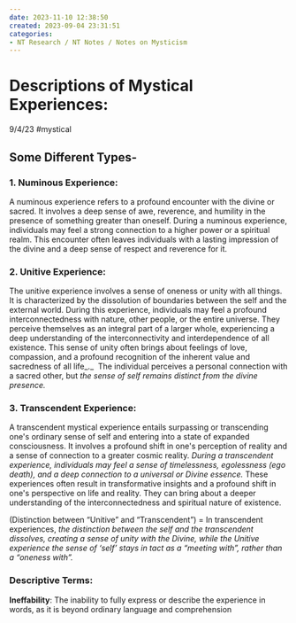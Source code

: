 ```yaml
---
date: 2023-11-10 12:38:50
created: 2023-09-04 23:31:51
categories:
- NT Research / NT Notes / Notes on Mysticism
---
```


# Descriptions of Mystical Experiences:

9/4/23 #mystical

## Some Different Types-

### 1\. Numinous Experience: 

A numinous experience refers to a profound encounter with the divine or sacred. It involves a deep sense of awe, reverence, and humility in the presence of something greater than oneself. During a numinous experience, individuals may feel a strong connection to a higher power or a spiritual realm. This encounter often leaves individuals with a lasting impression of the divine and a deep sense of respect and reverence for it. 

  

### 2\. Unitive Experience: 

The unitive experience involves a sense of oneness or unity with all things. It is characterized by the dissolution of boundaries between the self and the external world. During this experience, individuals may feel a profound interconnectedness with nature, other people, or the entire universe. They perceive themselves as an integral part of a larger whole, experiencing a deep understanding of the interconnectivity and interdependence of all existence. This sense of unity often brings about feelings of love, compassion, and a profound recognition of the inherent value and sacredness of all life_._  The individual perceives a personal connection with a sacred other, but _the sense of self remains distinct from the divine presence._

  

### 3. Transcendent Experience: 

A transcendent mystical experience entails surpassing or transcending one's ordinary sense of self and entering into a state of expanded consciousness. It involves a profound shift in one's perception of reality and a sense of connection to a greater cosmic reality. _During a transcendent experience, individuals may feel a sense of timelessness, egolessness (ego death), and a deep connection to a universal or Divine essence._ These experiences often result in transformative insights and a profound shift in one's perspective on life and reality. They can bring about a deeper understanding of the interconnectedness and spiritual nature of existence. 

(Distinction between “Unitive” and “Transcendent”) = In transcendent experiences, _the distinction between the self and the transcendent dissolves, creating a sense of unity with the Divine, while the Unitive experience the sense of ‘self’ stays in tact as a “meeting with”, rather than a “oneness with”._  

  

### Descriptive Terms:

**Ineffability**: The inability to fully express or describe the experience in words, as it is beyond ordinary language and comprehension